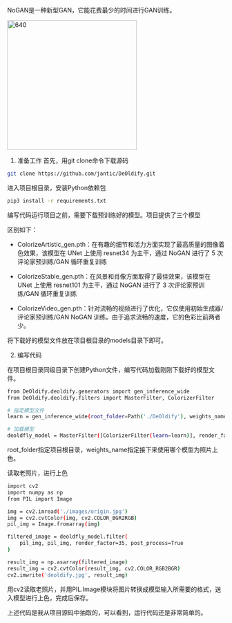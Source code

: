 NoGAN是一种新型GAN，它能花费最少的时间进行GAN训练。

<img width="300" alt="640" src="https://user-images.githubusercontent.com/20157705/191451414-772d01b3-e198-4f35-85cc-9f2f02c94236.png">

1. 准备工作
首先，用git clone命令下载源码
```bash
git clone https://github.com/jantic/DeOldify.git
```

进入项目根目录，安装Python依赖包
```bash
pip3 install -r requirements.txt
```

编写代码运行项目之前，需要下载预训练好的模型。项目提供了三个模型


区别如下：

 - ColorizeArtistic_gen.pth：在有趣的细节和活力方面实现了最高质量的图像着色效果，该模型在 UNet 上使用 resnet34 为主干，通过 NoGAN 进行了 5 次评论家预训练/GAN 循环重复训练

 - ColorizeStable_gen.pth：在风景和肖像方面取得了最佳效果，该模型在 UNet 上使用 resnet101 为主干，通过 NoGAN 进行了 3 次评论家预训练/GAN 循环重复训练

 - ColorizeVideo_gen.pth：针对流畅的视频进行了优化，它仅使用初始生成器/评论家预训练/GAN NoGAN 训练。由于追求流畅的速度，它的色彩比前两者少。

将下载好的模型文件放在项目根目录的models目录下即可。


2. 编写代码

在项目根目录同级目录下创建Python文件，编写代码加载刚刚下载好的模型文件。

```bash
from DeOldify.deoldify.generators import gen_inference_wide
from DeOldify.deoldify.filters import MasterFilter, ColorizerFilter

# 指定模型文件
learn = gen_inference_wide(root_folder=Path('./DeOldify'), weights_name='ColorizeVideo_gen')

# 加载模型
deoldfly_model = MasterFilter([ColorizerFilter(learn=learn)], render_factor=10)
```
root_folder指定项目根目录，weights_name指定接下来使用哪个模型为照片上色。

读取老照片，进行上色
```bash
import cv2
import numpy as np
from PIL import Image

img = cv2.imread('./images/origin.jpg')
img = cv2.cvtColor(img, cv2.COLOR_BGR2RGB)
pil_img = Image.fromarray(img)

filtered_image = deoldfly_model.filter(
    pil_img, pil_img, render_factor=35, post_process=True
)

result_img = np.asarray(filtered_image)
result_img = cv2.cvtColor(result_img, cv2.COLOR_RGB2BGR)
cv2.imwrite('deoldify.jpg', result_img)
```
用cv2读取老照片，并用PIL.Image模块将图片转换成模型输入所需要的格式，送入模型进行上色，完成后保存。

上述代码是我从项目源码中抽取的，可以看到，运行代码还是非常简单的。
